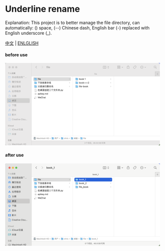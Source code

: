 # Underline rename

Explanation: This project is to better manage the file directory, can automatically: () space, (--) Chinese dash, English bar (-) replaced with English underscore (_).

[中文](README) | [ENLGLISH](README_ENGLISH)

#### before use

![before](before.png)

#### after use

![after](after.png)